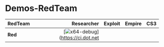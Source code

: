 # Demos-RedTeam
               

| RedTeam | Researcher | Exploit |  Empire  |   CS3  |
|:---|-----------:|------------------:|----------------:|------------------:|
|**Red**|[![x64-debug]()](https://ci.dot.net

